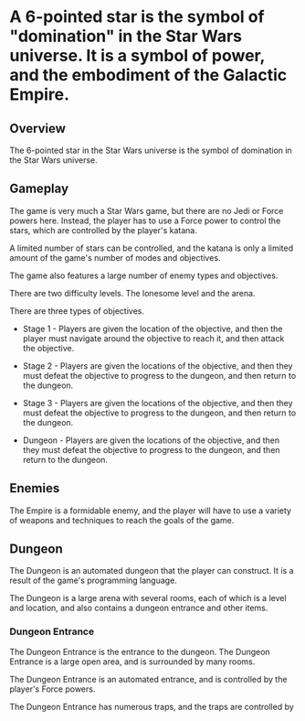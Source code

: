# A 6-pointed star is the symbol of "domination" in the Star Wars universe. It is a symbol of power, and the embodiment of the Galactic Empire.

## Overview

The 6-pointed star in the Star Wars universe is the symbol of domination in the Star Wars universe.

## Gameplay

The game is very much a Star Wars game, but there are no Jedi or Force powers here. Instead, the player has to use a Force power to control the stars, which are controlled by the player's katana.

A limited number of stars can be controlled, and the katana is only a limited amount of the game's number of modes and objectives.

The game also features a large number of enemy types and objectives.

There are two difficulty levels. The lonesome level and the arena.

There are three types of objectives.

*   Stage 1 - Players are given the location of the objective, and then the player must navigate around the objective to reach it, and then attack the objective.

*   Stage 2 - Players are given the locations of the objective, and then they must defeat the objective to progress to the dungeon, and then return to the dungeon.

*   Stage 3 - Players are given the locations of the objective, and then they must defeat the objective to progress to the dungeon, and then return to the dungeon.

*   Dungeon - Players are given the locations of the objective, and then they must defeat the objective to progress to the dungeon, and then return to the dungeon.

## Enemies

The Empire is a formidable enemy, and the player will have to use a variety of weapons and techniques to reach the goals of the game.

## Dungeon

The Dungeon is an automated dungeon that the player can construct. It is a result of the game's programming language.

The Dungeon is a large arena with several rooms, each of which is a level and location, and also contains a dungeon entrance and other items.

### Dungeon Entrance

The Dungeon Entrance is the entrance to the dungeon. The Dungeon Entrance is a large open area, and is surrounded by many rooms.

The Dungeon Entrance is an automated entrance, and is controlled by the player's Force powers.

The Dungeon Entrance has numerous traps, and the traps are controlled by